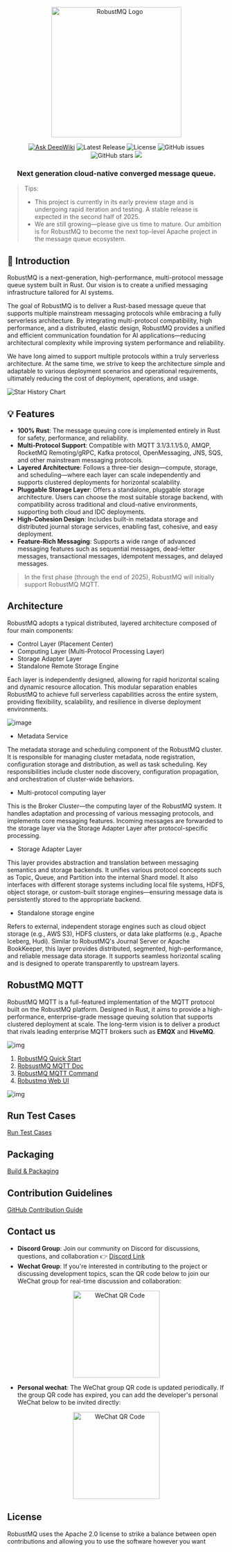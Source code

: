<p align="center">
  <picture>
    <img alt="RobustMQ Logo" src="docs/images/robustmq-logo.png" width="300">
  </picture>
</p>

<p align="center">
  <a href="https://deepwiki.com/robustmq/robustmq"><img src="https://deepwiki.com/badge.svg" alt="Ask DeepWiki"></a>
  <img alt="Latest Release" src="https://img.shields.io/github/v/release/robustmq/robustmq?style=flat">
  <img alt="License" src="https://img.shields.io/github/license/robustmq/robustmq?style=flat">
  <img alt="GitHub issues" src="https://img.shields.io/github/issues/robustmq/robustmq?style=flat">
  <img alt="GitHub stars" src="https://img.shields.io/github/stars/robustmq/robustmq?style=flat">
  <a href="https://codecov.io/gh/robustmq/robustmq" >
  <img src="https://codecov.io/gh/robustmq/robustmq/graph/badge.svg?token=MRFFAX9QZO"/>
 </a>
</p>


<h3 align="center">
    Next generation cloud-native converged message queue.
</h3>

> Tips:</br>
> - This project is currently in its early preview stage and is undergoing rapid iteration and testing. A stable release is expected in the second half of 2025.</br>
> - We are still growing—please give us time to mature. Our ambition is for RobustMQ to become the next top-level Apache project in the message queue ecosystem.</br>

## 🚀 Introduction

RobustMQ is a next-generation, high-performance, multi-protocol message queue system built in Rust. Our vision is to create a unified messaging infrastructure tailored for AI systems.

The goal of RobustMQ is to deliver a Rust-based message queue that supports multiple mainstream messaging protocols while embracing a fully serverless architecture. By integrating multi-protocol compatibility, high performance, and a distributed, elastic design, RobustMQ provides a unified and efficient communication foundation for AI applications—reducing architectural complexity while improving system performance and reliability.

We have long aimed to support multiple protocols within a truly serverless architecture. At the same time, we strive to keep the architecture simple and adaptable to various deployment scenarios and operational requirements, ultimately reducing the cost of deployment, operations, and usage.
<picture>

  <source
    media="(prefers-color-scheme: dark)"
    srcset="
      https://api.star-history.com/svg?repos=robustmq/robustmq&type=Date&theme=dark
    "
  />
  <source
    media="(prefers-color-scheme: light)"
    srcset="
      https://api.star-history.com/svg?repos=robustmq/robustmq&type=Date
    "
  />
  <img
    alt="Star History Chart"
    src="https://api.star-history.com/svg?repos=robustmq/robustmq&type=Date"
  />
</picture>

## 💡 Features

- **100% Rust**: The message queuing core is implemented entirely in Rust for safety, performance, and reliability.
- **Multi-Protocol Support**: Compatible with MQTT 3.1/3.1.1/5.0, AMQP, RocketMQ Remoting/gRPC, Kafka protocol, OpenMessaging, JNS, SQS, and other mainstream messaging protocols.
- **Layered Architecture**: Follows a three-tier design—compute, storage, and scheduling—where each layer can scale independently and supports clustered deployments for horizontal scalability.
- **Pluggable Storage Layer**: Offers a standalone, pluggable storage architecture. Users can choose the most suitable storage backend, with compatibility across traditional and cloud-native environments, supporting both cloud and IDC deployments.
- **High-Cohesion Design**: Includes built-in metadata storage and distributed journal storage services, enabling fast, cohesive, and easy deployment.
- **Feature-Rich Messaging**: Supports a wide range of advanced messaging features such as sequential messages, dead-letter messages, transactional messages, idempotent messages, and delayed messages.

> In the first phase (through the end of 2025), RobustMQ will initially support RobustMQ MQTT.

## Architecture

RobustMQ adopts a typical distributed, layered architecture composed of four main components:

- Control Layer (Placement Center)
- Computing Layer (Multi-Protocol Processing Layer)
- Storage Adapter Layer
- Standalone Remote Storage Engine

Each layer is independently designed, allowing for rapid horizontal scaling and dynamic resource allocation. This modular separation enables RobustMQ to achieve full serverless capabilities across the entire system, providing flexibility, scalability, and resilience in diverse deployment environments.

![image](docs/images/robustmq-architecture.png)

- Metadata Service

The metadata storage and scheduling component of the RobustMQ cluster. It is responsible for managing cluster metadata, node registration, configuration storage and distribution, as well as task scheduling. Key responsibilities include cluster node discovery, configuration propagation, and orchestration of cluster-wide behaviors.

- Multi-protocol computing layer

This is the Broker Cluster—the computing layer of the RobustMQ system. It handles adaptation and processing of various messaging protocols, and implements core messaging features. Incoming messages are forwarded to the storage layer via the Storage Adapter Layer after protocol-specific processing.

- Storage Adapter Layer

This layer provides abstraction and translation between messaging semantics and storage backends. It unifies various protocol concepts such as Topic, Queue, and Partition into the internal Shard model. It also interfaces with different storage systems including local file systems, HDFS, object storage, or custom-built storage engines—ensuring message data is persistently stored to the appropriate backend.

- Standalone storage engine

Refers to external, independent storage engines such as cloud object storage (e.g., AWS S3), HDFS clusters, or data lake platforms (e.g., Apache Iceberg, Hudi). Similar to RobustMQ's Journal Server or Apache BookKeeper, this layer provides distributed, segmented, high-performance, and reliable message data storage. It supports seamless horizontal scaling and is designed to operate transparently to upstream layers.

## RobustMQ MQTT

RobustMQ MQTT is a full-featured implementation of the MQTT protocol built on the RobustMQ platform. Designed in Rust, it aims to provide a high-performance, enterprise-grade message queuing solution that supports clustered deployment at scale. The long-term vision is to deliver a product that rivals leading enterprise MQTT brokers such as **EMQX** and **HiveMQ**.

![img](docs/images/console-start.png)

1. [RobustMQ Quick Start](https://robustmq.com/QuickGuide/Overview.html)
2. [RobsustMQ MQTT Doc](https://robustmq.com/RobustMQ-MQTT/Overview.html)
3. [RobustMQ MQTT Command](https://robustmq.com/RobustMQ-Command/Mqtt-Broker.html)
4. [Robustmq Web UI](https://github.com/robustmq/robustmq-copilot)

![img](docs/images/web-ui.png)
## Run Test Cases

[Run Test Cases](https://robustmq.com/Architect/Test-Case.html)

## Packaging

[Build & Packaging](https://robustmq.com/QuickGuide/Overview.html)

## Contribution Guidelines

[GitHub Contribution Guide](https://robustmq.com/ContributionGuide/GitHub-Contribution-Guide.html)

## Contact us

- **Discord Group**: Join our community on Discord for discussions, questions, and collaboration 👉 [Discord Link](https://discord.gg/sygeGRh5)
- **Wechat Group**: If you're interested in contributing to the project or discussing development topics, scan the QR code below to join our WeChat group for real-time discussion and collaboration:
<div align="center">
  <img src="docs/images/WechatGroup.jpg" alt="WeChat QR Code" width=200 />
</div>

- **Personal wechat**: The WeChat group QR code is updated periodically. If the group QR code has expired, you can add the developer's personal WeChat below to be invited directly:
<div align="center">
  <img src="docs/images/wechat.jpg" alt="WeChat QR Code" width=200 />
</div>

## License

RobustMQ uses the Apache 2.0 license to strike a balance between open contributions and allowing you to use the software however you want
